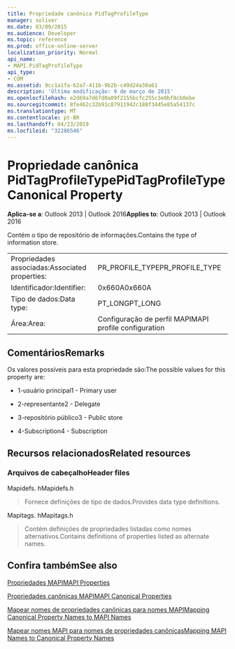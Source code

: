 ```yaml
---
title: Propriedade canônica PidTagProfileType
manager: soliver
ms.date: 03/09/2015
ms.audience: Developer
ms.topic: reference
ms.prod: office-online-server
localization_priority: Normal
api_name:
- MAPI.PidTagProfileType
api_type:
- COM
ms.assetid: 9cc1a1fa-62a7-411b-9b2b-c49d24a38a61
description: 'Última modificação: 9 de março de 2015'
ms.openlocfilehash: e2d69a7d67d0a09f2155bcfc255c3e0bf8cb0ebe
ms.sourcegitcommit: 8fe462c32b91c87911942c188f3445e85a54137c
ms.translationtype: MT
ms.contentlocale: pt-BR
ms.lasthandoff: 04/23/2019
ms.locfileid: "32286546"
---
```

# <a name="pidtagprofiletype-canonical-property"></a><span data-ttu-id="11c61-103">Propriedade canônica PidTagProfileType</span><span class="sxs-lookup"><span data-stu-id="11c61-103">PidTagProfileType Canonical Property</span></span>

  
  
<span data-ttu-id="11c61-104">**Aplica-se a**: Outlook 2013 | Outlook 2016</span><span class="sxs-lookup"><span data-stu-id="11c61-104">**Applies to**: Outlook 2013 | Outlook 2016</span></span> 
  
<span data-ttu-id="11c61-105">Contém o tipo de repositório de informações.</span><span class="sxs-lookup"><span data-stu-id="11c61-105">Contains the type of information store.</span></span>
  
|||
|:-----|:-----|
|<span data-ttu-id="11c61-106">Propriedades associadas:</span><span class="sxs-lookup"><span data-stu-id="11c61-106">Associated properties:</span></span>  <br/> |<span data-ttu-id="11c61-107">PR_PROFILE_TYPE</span><span class="sxs-lookup"><span data-stu-id="11c61-107">PR_PROFILE_TYPE</span></span>  <br/> |
|<span data-ttu-id="11c61-108">Identificador:</span><span class="sxs-lookup"><span data-stu-id="11c61-108">Identifier:</span></span>  <br/> |<span data-ttu-id="11c61-109">0x660A</span><span class="sxs-lookup"><span data-stu-id="11c61-109">0x660A</span></span>  <br/> |
|<span data-ttu-id="11c61-110">Tipo de dados:</span><span class="sxs-lookup"><span data-stu-id="11c61-110">Data type:</span></span>  <br/> |<span data-ttu-id="11c61-111">PT_LONG</span><span class="sxs-lookup"><span data-stu-id="11c61-111">PT_LONG</span></span>  <br/> |
|<span data-ttu-id="11c61-112">Área:</span><span class="sxs-lookup"><span data-stu-id="11c61-112">Area:</span></span>  <br/> |<span data-ttu-id="11c61-113">Configuração de perfil MAPI</span><span class="sxs-lookup"><span data-stu-id="11c61-113">MAPI profile configuration</span></span>  <br/> |
   
## <a name="remarks"></a><span data-ttu-id="11c61-114">Comentários</span><span class="sxs-lookup"><span data-stu-id="11c61-114">Remarks</span></span>

<span data-ttu-id="11c61-115">Os valores possíveis para esta propriedade são:</span><span class="sxs-lookup"><span data-stu-id="11c61-115">The possible values for this property are:</span></span>
  
- <span data-ttu-id="11c61-116">1-usuário principal</span><span class="sxs-lookup"><span data-stu-id="11c61-116">1 - Primary user</span></span>
    
- <span data-ttu-id="11c61-117">2-representante</span><span class="sxs-lookup"><span data-stu-id="11c61-117">2 - Delegate</span></span>
    
- <span data-ttu-id="11c61-118">3-repositório público</span><span class="sxs-lookup"><span data-stu-id="11c61-118">3 - Public store</span></span>
    
- <span data-ttu-id="11c61-119">4-Subscription</span><span class="sxs-lookup"><span data-stu-id="11c61-119">4 - Subscription</span></span>
    
## <a name="related-resources"></a><span data-ttu-id="11c61-120">Recursos relacionados</span><span class="sxs-lookup"><span data-stu-id="11c61-120">Related resources</span></span>

### <a name="header-files"></a><span data-ttu-id="11c61-121">Arquivos de cabeçalho</span><span class="sxs-lookup"><span data-stu-id="11c61-121">Header files</span></span>

<span data-ttu-id="11c61-122">Mapidefs. h</span><span class="sxs-lookup"><span data-stu-id="11c61-122">Mapidefs.h</span></span>
  
> <span data-ttu-id="11c61-123">Fornece definições de tipo de dados.</span><span class="sxs-lookup"><span data-stu-id="11c61-123">Provides data type definitions.</span></span>
    
<span data-ttu-id="11c61-124">Mapitags. h</span><span class="sxs-lookup"><span data-stu-id="11c61-124">Mapitags.h</span></span>
  
> <span data-ttu-id="11c61-125">Contém definições de propriedades listadas como nomes alternativos.</span><span class="sxs-lookup"><span data-stu-id="11c61-125">Contains definitions of properties listed as alternate names.</span></span>
    
## <a name="see-also"></a><span data-ttu-id="11c61-126">Confira também</span><span class="sxs-lookup"><span data-stu-id="11c61-126">See also</span></span>



[<span data-ttu-id="11c61-127">Propriedades MAPI</span><span class="sxs-lookup"><span data-stu-id="11c61-127">MAPI Properties</span></span>](mapi-properties.md)
  
[<span data-ttu-id="11c61-128">Propriedades canônicas MAPI</span><span class="sxs-lookup"><span data-stu-id="11c61-128">MAPI Canonical Properties</span></span>](mapi-canonical-properties.md)
  
[<span data-ttu-id="11c61-129">Mapear nomes de propriedades canônicas para nomes MAPI</span><span class="sxs-lookup"><span data-stu-id="11c61-129">Mapping Canonical Property Names to MAPI Names</span></span>](mapping-canonical-property-names-to-mapi-names.md)
  
[<span data-ttu-id="11c61-130">Mapear nomes MAPI para nomes de propriedades canônicas</span><span class="sxs-lookup"><span data-stu-id="11c61-130">Mapping MAPI Names to Canonical Property Names</span></span>](mapping-mapi-names-to-canonical-property-names.md)

